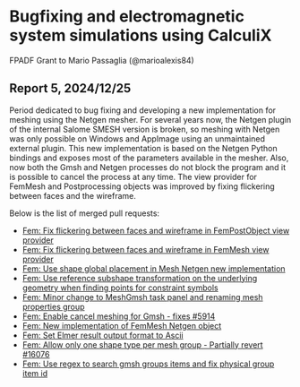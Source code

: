 # Bugfixing and electromagnetic system simulations using CalculiX

FPADF Grant to Mario Passaglia (@marioalexis84)

## Report 5, 2024/12/25

Period dedicated to bug fixing and developing a new implementation for meshing using the Netgen mesher.
For several years now, the Netgen plugin of the internal Salome SMESH version is broken, so meshing with Netgen was only possible on Windows and AppImage using an unmaintained external plugin.
This new implementation is based on the Netgen Python bindings and exposes most of the parameters available in the mesher.
Also, now both the Gmsh and Netgen processes do not block the program and it is possible to cancel the process at any time.
The view provider for FemMesh and Postprocessing objects was improved by fixing flickering between faces and the wireframe.

Below is the list of merged pull requests:

* [Fem: Fix flickering between faces and wireframe in FemPostObject view provider](https://github.com/FreeCAD/FreeCAD/pull/16867)
* [Fem: Fix flickering between faces and wireframe in FemMesh view provider](https://github.com/FreeCAD/FreeCAD/pull/16714)
* [Fem: Use shape global placement in Mesh Netgen new implementation](https://github.com/FreeCAD/FreeCAD/pull/16705)
* [Fem: Use reference subshape transformation on the underlying geometry when finding points for constraint symbols](https://github.com/FreeCAD/FreeCAD/pull/16673)
* [Fem: Minor change to MeshGmsh task panel and renaming mesh properties group](https://github.com/FreeCAD/FreeCAD/pull/16602)
* [Fem: Enable cancel meshing for Gmsh - fixes #5914](https://github.com/FreeCAD/FreeCAD/pull/16515)
* [Fem: New implementation of FemMesh Netgen object](https://github.com/FreeCAD/FreeCAD/pull/16433)
* [Fem: Set Elmer result output format to Ascii](https://github.com/FreeCAD/FreeCAD/pull/16394)
* [Fem: Allow only one shape type per mesh group - Partially revert #16076](https://github.com/FreeCAD/FreeCAD/pull/16351)
* [Fem: Use regex to search gmsh groups items and fix physical group item id](https://github.com/FreeCAD/FreeCAD/pull/16076)
